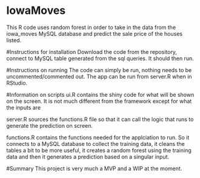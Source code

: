 # IowaMoves
This R code uses random forest in order to take in the data from the iowa_moves MySQL database and predict the sale price 
of the houses listed.

#Instructions for installation
Download the code from the repository, connect to MySQL table generated from the sql queries. It should then run.

#Instructions on running
The code can simply be run, nothing needs to be uncommented/commented out. The app can be run from server.R when in RStudio.

#Information on scripts
ui.R contains the shiny code for what will be shown on the screen. It is not much different from the framework 
except for what the inputs are

server.R sources the functions.R file so that it can call the logic that runs to generate the prediction on screen.

functions.R contains the functions needed for the applciation to run. So it connects to a MySQL database to collect the training data,
it cleans the tables a bit to be more useful, it creates a random forest using the training data and then it generates
a prediction based on a singular input.

#Summary
This project is very much a MVP and a WIP at the moment.
